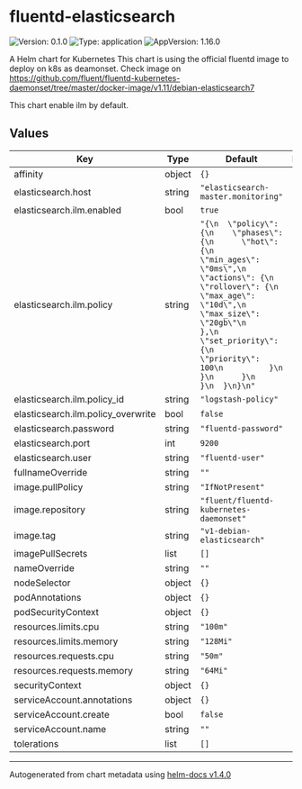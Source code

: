 # fluentd-elasticsearch

![Version: 0.1.0](https://img.shields.io/badge/Version-0.1.0-informational?style=flat-square) ![Type: application](https://img.shields.io/badge/Type-application-informational?style=flat-square) ![AppVersion: 1.16.0](https://img.shields.io/badge/AppVersion-1.16.0-informational?style=flat-square)

A Helm chart for Kubernetes
This chart is using the official fluentd image to deploy on k8s as deamonset.
Check image on https://github.com/fluent/fluentd-kubernetes-daemonset/tree/master/docker-image/v1.11/debian-elasticsearch7


This chart enable ilm by default.

## Values

| Key | Type | Default | Description |
|-----|------|---------|-------------|
| affinity | object | `{}` |  |
| elasticsearch.host | string | `"elasticsearch-master.monitoring"` |  |
| elasticsearch.ilm.enabled | bool | `true` |  |
| elasticsearch.ilm.policy | string | `"{\n  \"policy\": {\n    \"phases\": {\n      \"hot\": {\n        \"min_ages\": \"0ms\",\n        \"actions\": {\n          \"rollover\": {\n            \"max_age\": \"10d\",\n            \"max_size\": \"20gb\"\n          },\n          \"set_priority\": {\n            \"priority\": 100\n          }\n        }\n      }\n    }\n  }\n}\n"` |  |
| elasticsearch.ilm.policy_id | string | `"logstash-policy"` |  |
| elasticsearch.ilm.policy_overwrite | bool | `false` |  |
| elasticsearch.password | string | `"fluentd-password"` |  |
| elasticsearch.port | int | `9200` |  |
| elasticsearch.user | string | `"fluentd-user"` |  |
| fullnameOverride | string | `""` |  |
| image.pullPolicy | string | `"IfNotPresent"` |  |
| image.repository | string | `"fluent/fluentd-kubernetes-daemonset"` |  |
| image.tag | string | `"v1-debian-elasticsearch"` |  |
| imagePullSecrets | list | `[]` |  |
| nameOverride | string | `""` |  |
| nodeSelector | object | `{}` |  |
| podAnnotations | object | `{}` |  |
| podSecurityContext | object | `{}` |  |
| resources.limits.cpu | string | `"100m"` |  |
| resources.limits.memory | string | `"128Mi"` |  |
| resources.requests.cpu | string | `"50m"` |  |
| resources.requests.memory | string | `"64Mi"` |  |
| securityContext | object | `{}` |  |
| serviceAccount.annotations | object | `{}` |  |
| serviceAccount.create | bool | `false` |  |
| serviceAccount.name | string | `""` |  |
| tolerations | list | `[]` |  |

----------------------------------------------
Autogenerated from chart metadata using [helm-docs v1.4.0](https://github.com/norwoodj/helm-docs/releases/v1.4.0)
